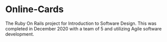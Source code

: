 # Online-Cards
The Ruby On Rails project for Introduction to Software Design.  This was completed in December 2020 with a team of 5 and utilizing Agile software development.
